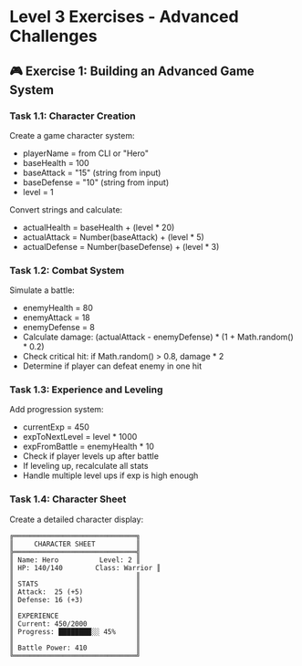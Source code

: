# Level 3 Exercises - Advanced Challenges

## 🎮 Exercise 1: Building an Advanced Game System

### Task 1.1: Character Creation
Create a game character system:
- playerName = from CLI or "Hero"
- baseHealth = 100
- baseAttack = "15" (string from input)
- baseDefense = "10" (string from input)
- level = 1

Convert strings and calculate:
- actualHealth = baseHealth + (level * 20)
- actualAttack = Number(baseAttack) + (level * 5)
- actualDefense = Number(baseDefense) + (level * 3)

### Task 1.2: Combat System
Simulate a battle:
- enemyHealth = 80
- enemyAttack = 18
- enemyDefense = 8
- Calculate damage: (actualAttack - enemyDefense) * (1 + Math.random() * 0.2)
- Check critical hit: if Math.random() > 0.8, damage * 2
- Determine if player can defeat enemy in one hit

### Task 1.3: Experience and Leveling
Add progression system:
- currentExp = 450
- expToNextLevel = level * 1000
- expFromBattle = enemyHealth * 10
- Check if player levels up after battle
- If leveling up, recalculate all stats
- Handle multiple level ups if exp is high enough

### Task 1.4: Character Sheet
Create a detailed character display:
```
╔══════════════════════════════╗
║     CHARACTER SHEET          ║
╠══════════════════════════════╣
║ Name: Hero          Level: 2 ║
║ HP: 140/140        Class: Warrior ║
║                              ║
║ STATS                        ║
║ Attack:  25 (+5)             ║
║ Defense: 16 (+3)             ║
║                              ║
║ EXPERIENCE                   ║
║ Current: 450/2000            ║
║ Progress: ████████░░ 45%     ║
║                              ║
║ Battle Power: 410            ║
╚══════════════════════════════╝
```
